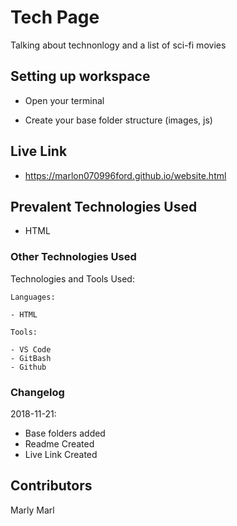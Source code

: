 # Tech Page

Talking about technonlogy and a list of sci-fi movies

## Setting up workspace

- Open your terminal

- Create your base folder structure (images, js)

## Live Link
- https://marlon070996ford.github.io/website.html

## Prevalent Technologies Used

 - HTML
 

### Other Technologies Used

Technologies and Tools Used:

```
Languages:

- HTML

```
```
Tools:

- VS Code
- GitBash
- Github

```

### Changelog

2018-11-21:
- Base folders added
- Readme Created
- Live Link Created

## Contributors

Marly Marl